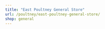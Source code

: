 ```yaml
---
title: "East Poultney General Store"
url: /poultney/east-poultney-general-store/
shop: general
---
```

